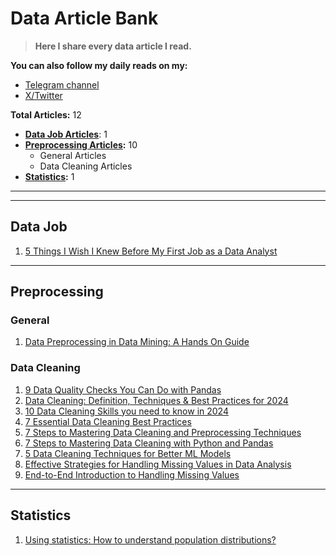 # Data Article Bank
> **Here I share every data article I read.**

**You can also follow my daily reads on my:**
- [Telegram channel](https://t.me/data_solution_ach)
- [X/Twitter](https://x.com/ArashChitgar)


**Total Articles:** 12
- **[Data Job Articles](#Data-Job)**: 1
- **[Preprocessing Articles](#Preprocessing):** 10
  - General Articles
  - Data Cleaning Articles
- **[Statistics](#Statistics):** 1

---
---

## Data Job
  1. [5 Things I Wish I Knew Before My First Job as a Data Analyst](https://medium.com/learning-data/5-things-i-wish-i-knew-before-my-first-job-as-a-data-analyst-3bdef1f2c6f)

---

## Preprocessing
  ### General
  1. [Data Preprocessing in Data Mining: A Hands On Guide](https://www.analyticsvidhya.com/blog/2021/08/data-preprocessing-in-data-mining-a-hands-on-guide/)
  ### Data Cleaning
  1. [9 Data Quality Checks You Can Do with Pandas](https://www.telm.ai/blog/9-data-quality-checks-you-can-do-with-pandas/)
  2. [Data Cleaning: Definition, Techniques & Best Practices for 2024](https://technologyadvice.com/blog/information-technology/data-cleaning/)
  3. [10 Data Cleaning Skills you need to know in 2024](https://www.dataquest.io/blog/10-data-cleaning-skills/)
  4. [7 Essential Data Cleaning Best Practices](https://www.montecarlodata.com/blog-data-cleaning-best-practices/)
  5. [7 Steps to Mastering Data Cleaning and Preprocessing Techniques](https://www.kdnuggets.com/2023/08/7-steps-mastering-data-cleaning-preprocessing-techniques.html)
  6. [7 Steps to Mastering Data Cleaning with Python and Pandas](https://www.kdnuggets.com/7-steps-to-mastering-data-cleaning-with-python-and-pandas)
  7. [5 Data Cleaning Techniques for Better ML Models](https://dataheroes.ai/blog/data-cleaning-techniques-for-better-ml-models/)
  8. [Effective Strategies for Handling Missing Values in Data Analysis](https://www.analyticsvidhya.com/blog/2021/10/handling-missing-value/)
  9. [End-to-End Introduction to Handling Missing Values](https://www.analyticsvidhya.com/blog/2021/10/end-to-end-introduction-to-handling-missing-values/)

---

## Statistics
  1. [Using statistics: How to understand population distributions?](https://www.analyticsvidhya.com/blog/2014/07/statistics/?utm_source=reading_list&utm_medium=https://www.analyticsvidhya.com/blog/2014/07/statistics/)

